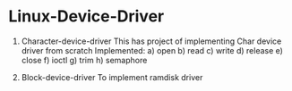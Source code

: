 # Linux-Device-Driver
1. Character-device-driver
This has project of implementing Char device driver from scratch
Implemented:
a) open
b) read
c) write
d) release
e) close
f) ioctl
g) trim
h) semaphore

2.  Block-device-driver
To implement ramdisk driver



